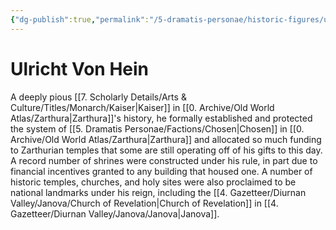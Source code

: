 ```yaml
---
{"dg-publish":true,"permalink":"/5-dramatis-personae/historic-figures/ulricht-von-hein/","noteIcon":""}
---
```


# Ulricht Von Hein

A deeply pious [[7. Scholarly Details/Arts & Culture/Titles/Monarch/Kaiser\|Kaiser]] in [[0. Archive/Old World Atlas/Zarthura\|Zarthura]]'s history, he formally established and protected the system of [[5. Dramatis Personae/Factions/Chosen\|Chosen]] in [[0. Archive/Old World Atlas/Zarthura\|Zarthura]] and allocated so much funding to Zarthurian temples that some are still operating off of his gifts to this day. A record number of shrines were constructed under his rule, in part due to financial incentives granted to any building that housed one. A number of historic temples, churches, and holy sites were also proclaimed to be national landmarks under his reign, including the [[4. Gazetteer/Diurnan Valley/Janova/Church of Revelation\|Church of Revelation]] in [[4. Gazetteer/Diurnan Valley/Janova/Janova\|Janova]]. 
